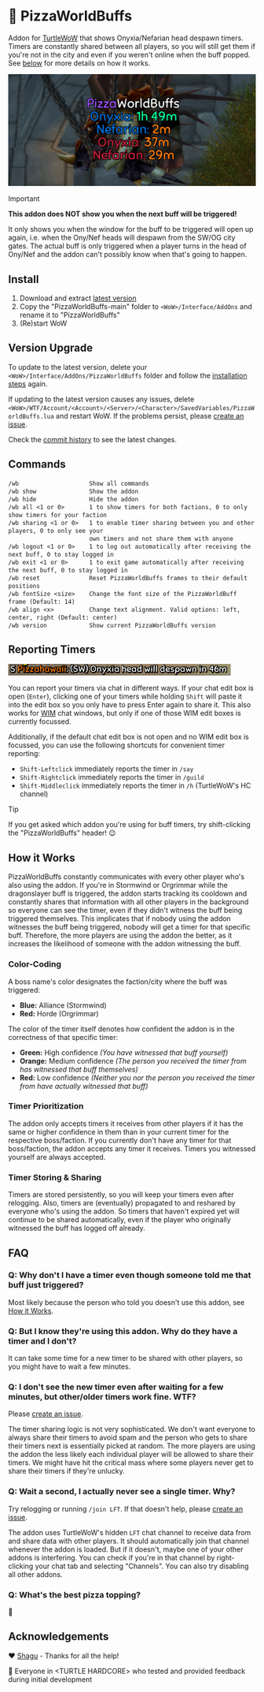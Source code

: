 # 🍕 PizzaWorldBuffs

Addon for [TurtleWoW](https://turtle-wow.org) that shows Onyxia/Nefarian head despawn timers. Timers are constantly shared between all players, so you will still get them if you're not in the city and even if you weren't online when the buff popped. See [below](#how-it-works) for more details on how it works.

<img src="img/frame.png">

> [!IMPORTANT]
>
> **This addon does NOT show you when the next buff will be triggered!** 
> 
> It only shows you when the window for the buff to be triggered will open up again, i.e. when the Ony/Nef heads will despawn from the SW/OG city gates. The actual buff is only triggered when a player turns in the head of Ony/Nef and the addon can't possibly know when that's going to happen.

## Install

1. Download and extract [latest version](https://github.com/Pizzahawaiii/PizzaWorldBuffs/archive/main.zip)
2. Copy the "PizzaWorldBuffs-main" folder to `<WoW>/Interface/AddOns` and rename it to "PizzaWorldBuffs"
3. (Re)start WoW

## Version Upgrade

To update to the latest version, delete your `<WoW>/Interface/AddOns/PizzaWorldBuffs` folder and follow the [installation steps](#install) again.

If updating to the latest version causes any issues, delete `<WoW>/WTF/Account/<Account>/<Server>/<Character>/SavedVariables/PizzaWorldBuffs.lua` and restart WoW. If the problems persist, please [create an issue](https://github.com/Pizzahawaiii/PizzaWorldBuffs/issues/new).

Check the [commit history](https://github.com/Pizzahawaiii/PizzaWorldBuffs/commits/main) to see the latest changes.

## Commands

```
/wb                    Show all commands
/wb show               Show the addon
/wb hide               Hide the addon
/wb all <1 or 0>       1 to show timers for both factions, 0 to only show timers for your faction
/wb sharing <1 or 0>   1 to enable timer sharing between you and other players, 0 to only see your
                       own timers and not share them with anyone
/wb logout <1 or 0>    1 to log out automatically after receiving the next buff, 0 to stay logged in
/wb exit <1 or 0>      1 to exit game automatically after receiving the next buff, 0 to stay logged in
/wb reset              Reset PizzaWorldBuffs frames to their default positions
/wb fontSize <size>    Change the font size of the PizzaWorldBuff frame (Default: 14)
/wb align <x>          Change text alignment. Valid options: left, center, right (Default: center)
/wb version            Show current PizzaWorldBuffs version
```

## Reporting Timers

<img src="img/timer_report.png">

You can report your timers via chat in different ways. If your chat edit box is open (`Enter`), clicking one of your timers while holding `Shift` will paste it into the edit box so you only have to press Enter again to share it. This also works for [WIM](https://github.com/shirsig/WIM) chat windows, but only if one of those WIM edit boxes is currently focussed.

Additionally, if the default chat edit box is not open and no WIM edit box is focussed, you can use the following shortcuts for convenient timer reporting:

- `Shift-Leftclick` immediately reports the timer in `/say`
- `Shift-Rightclick` immediately reports the timer in `/guild`
- `Shift-Middleclick` immediately reports the timer in `/h` (TurtleWoW's HC channel)

> [!TIP]
> If you get asked which addon you're using for buff timers, try shift-clicking the "PizzaWorldBuffs" header! 😉

## How it Works

PizzaWorldBuffs constantly communicates with every other player who's also using the addon. If you're in Stormwind or Orgrimmar while the dragonslayer buff is triggered, the addon starts tracking its cooldown and constantly shares that information with all other players in the background so everyone can see the timer, even if they didn't witness the buff being triggered themselves. This implicates that if nobody using the addon witnesses the buff being triggered, nobody will get a timer for that specific buff. Therefore, the more players are using the addon the better, as it increases the likelihood of someone with the addon witnessing the buff.

### Color-Coding

A boss name's color designates the faction/city where the buff was triggered:

- **Blue:** Alliance (Stormwind)
- **Red:** Horde (Orgrimmar)

The color of the timer itself denotes how confident the addon is in the correctness of that specific timer:

- **Green:** High confidence *(You have witnessed that buff yourself)*
- **Orange:** Medium confidence *(The person you received the timer from has witnessed that buff themselves)*
- **Red:** Low confidence *(Neither you nor the person you received the timer from have actually witnessed that buff)*

### Timer Prioritization

The addon only accepts timers it receives from other players if it has the same or higher confidence in them than in your current timer for the respective boss/faction. If you currently don't have any timer for that boss/faction, the addon accepts any timer it receives. Timers you witnessed yourself are always accepted.

### Timer Storing & Sharing

Timers are stored persistently, so you will keep your timers even after relogging. Also, timers are (eventually) propagated to and reshared by everyone who's using the addon. So timers that haven't expired yet will continue to be shared automatically, even if the player who originally witnessed the buff has logged off already.

## FAQ

### Q: Why don't I have a timer even though someone told me that buff just triggered?

Most likely because the person who told you doesn't use this addon, see [How it Works](#how-it-works).

### Q: But I know they're using this addon. Why do they have a timer and I don't?

It can take some time for a new timer to be shared with other players, so you might have to wait a few minutes.

### Q: I don't see the new timer even after waiting for a few minutes, but other/older timers work fine. WTF?

Please [create an issue](https://github.com/Pizzahawaiii/PizzaWorldBuffs/issues/new). 

The timer sharing logic is not very sophisticated. We don't want everyone to always share their timers to avoid spam and the person who gets to share their timers next is essentially picked at random. The more players are using the addon the less likely each individual player will be allowed to share their timers. We might have hit the critical mass where some players never get to share their timers if they're unlucky.

### Q: Wait a second, I actually never see a single timer. Why?

Try relogging or running `/join LFT`. If that doesn't help, please [create an issue](https://github.com/Pizzahawaiii/PizzaWorldBuffs/issues/new).

The addon uses TurtleWoW's hidden `LFT` chat channel to receive data from and share data with other players. It should automatically join that channel whenever the addon is loaded. But if it doesn't, maybe one of your other addons is interfering. You can check if you're in that channel by right-clicking your chat tab and selecting "Channels". You can also try disabling all other addons.

### Q: What's the best pizza topping?

🍍

## Acknowledgements

❤️ [Shagu](https://github.com/shagu) - Thanks for all the help!

🚀 Everyone in \<TURTLE HARDCORE\> who tested and provided feedback during initial development

